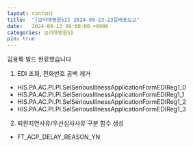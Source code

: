 ```yaml
---
layout: content
title:  "[보라매병원SI] 2024-09-23-23일배포보고"
date:   2024-09-13 09:00:00 +0900
categories: 보라매병원SI
pin: true
---
```



김용록 빌드 완료했습니다
1. EDI 조회, 전화번호 공백 제거
- HIS.PA.AC.PI.PI.SelSeriousIllnessApplicationFormEDIReg1_0
- HIS.PA.AC.PI.PI.SelSeriousIllnessApplicationFormEDIReg1_1
- HIS.PA.AC.PI.PI.SelSeriousIllnessApplicationFormEDIReg1_2
- HIS.PA.AC.PI.PI.SelSeriousIllnessApplicationFormEDIReg1_3

2. 퇴원지연사유/우선심사사유 구분 함수 생성
- FT_ACP_DELAY_REASON_YN